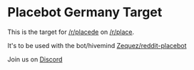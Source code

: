 # Placebot Germany Target

This is the target for [/r/placede](www.reddit.com/r/placede/) on [/r/place](www.reddit.com/r/place/).

It's to be used with the bot/hivemind [Zequez/reddit-placebot](https://github.com/Zequez/reddit-placebot)

Join us on [Discord](https://discordapp.com/invite/WEEyM5g)
